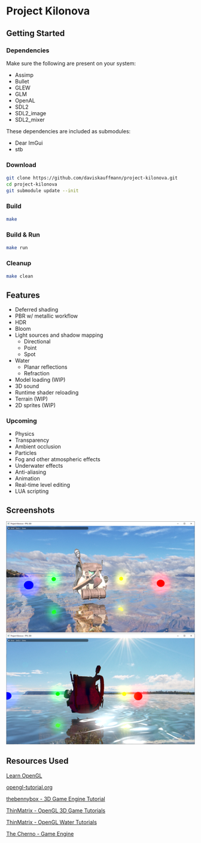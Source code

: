 # Project Kilonova

## Getting Started

### Dependencies

Make sure the following are present on your system:

- Assimp
- Bullet
- GLEW
- GLM
- OpenAL
- SDL2
- SDL2_image
- SDL2_mixer

These dependencies are included as submodules:

- Dear ImGui
- stb

### Download

```sh
git clone https://github.com/daviskauffmann/project-kilonova.git
cd project-kilonova
git submodule update --init
```

### Build

```sh
make
```

### Build & Run

```sh
make run
```

### Cleanup

```sh
make clean
```

## Features

- Deferred shading
- PBR w/ metallic workflow
- HDR
- Bloom
- Light sources and shadow mapping
  - Directional
  - Point
  - Spot
- Water
  - Planar reflections
  - Refraction
- Model loading (WIP)
- 3D sound
- Runtime shader reloading
- Terrain (WIP)
- 2D sprites (WIP)

### Upcoming

- Physics
- Transparency
- Ambient occlusion
- Particles
- Fog and other atmospheric effects
- Underwater effects
- Anti-aliasing
- Animation
- Real-time level editing
- LUA scripting

## Screenshots

![1](screenshots/1.png)
![2](screenshots/2.png)

## Resources Used

[Learn OpenGL](https://learnopengl.com)

[opengl-tutorial.org](http://www.opengl-tutorial.org)

[thebennybox - 3D Game Engine Tutorial](https://www.youtube.com/playlist?list=PLEETnX-uPtBXP_B2yupUKlflXBznWIlL5)

[ThinMatrix - OpenGL 3D Game Tutorials](https://www.youtube.com/playlist?list=PLRIWtICgwaX0u7Rf9zkZhLoLuZVfUksDP)

[ThinMatrix - OpenGL Water Tutorials](https://www.youtube.com/playlist?list=PLRIWtICgwaX23jiqVByUs0bqhnalNTNZh)

[The Cherno - Game Engine](https://www.youtube.com/playlist?list=PLlrATfBNZ98dC-V-N3m0Go4deliWHPFwT)
